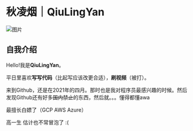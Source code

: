 # 秋凌烟｜QiuLingYan

![图片](https://i.postimg.cc/R0Rb7Lgv/cgi-bin-mmwebwx-bin-webwxgetmsgimg-Msg-ID-7182137176871366394-skey-crypt-e10aef0c-d761f5527e6b8c6.jpg)

## 自我介绍
Hello!我是**QiuLingYan**。

平日里喜欢**写写代码**（比起写应该改更合适），**刷视频**（被打）。

来到Github，还是在2021年的四月。那时也是我对程序员最感兴趣的时候。然后发现Github还有好多~~国内禁止~~的东西，然后就。。。懂得都懂awa

最擅长白嫖了（GCP AWS Azure）

高一生 估计也不常冒泡了 :(
 


